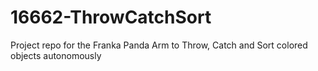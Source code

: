 # 16662-ThrowCatchSort
Project repo for the Franka Panda Arm to Throw, Catch and Sort colored objects autonomously
